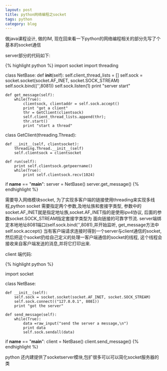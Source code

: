```yaml
---
layout: post
title: python网络编程之socket 
tags: python
category: blog
---
```


做java课程设计, 做的IM, 现在回来看一下python的网络编程相关的部分先写了个基本的socket通信

server部分的代码如下:

{% highlight python %}
import socket
import threading

class NetBase:
	def __init__(self):
		self.client_thread_lists = []
		self.sock = socket.socket(socket.AF_INET, socket.SOCK_STREAM)
		self.sock.bind(('',8081))
		self.sock.listen(1)
		print "server start"


	def get_message(self):
		while(True):
			clientsock, clientaddr = self.sock.accept()
			print "got a client"
			thr = GetClient(clientsock)
			self.client_thread_lists.append(thr);
			thr.start()
			print "start a thread"


class GetClient(threading.Thread):

	def __init__(self, clientsocket):
		threading.Thread.__init__(self)
		self.clientsock = clientsocket

	def run(self):
		print self.clientsock.getpeername()
		while(True):
			print self.clientsock.recv(1024)



if __name__ == "__main__":
	server = NetBase()
	server.get_message()
{% endhighlight %}

需要导入网络模块socket, 为了实现多客户端的链接使用threading来实现多线程,python socket 需要指定两个参数,及地址族和套接字类型, 参数中的socket.AF_INET就是指定地址族,socket.AF_INET指的是使用ipv4协议, 后面的参数socket.SOCK_STREAM指定套接字类型为 面向链接的可靠字节流. server端绑定本地地址8081端口(self.sock.bind('',8081),并开始监听, get_message方法中 self.sock.accept() 当有客户端请求连接时得到一个server与client通信的socket, 然后把这个socket扔给自己定义的处理一客户端通信的socket的线程, 这个线程会接收来自客户端发送的消息,并将它打印出来.

client 端代码:

{% highlight python %}

import socket

class NetBase:
	
	def __init__(self):
		self.sock = socket.socket(socket.AF_INET, socket.SOCK_STREAM)
		self.sock.connect(("127.0.0.1", 8081))
		print "got the server"
	
	def send_message(self):
		while(True):
			data =raw_input("send the server a message,\n")
			print data
			self.sock.sendall(data)


if __name__ == "__main__":
	client = NetBase()
	client.send_message()
{% endhighlight %}

python 还内建提供了socketserver模块,包扩很多可以可以简化socket服务器的类
